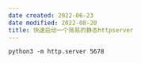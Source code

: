 ```yaml
---
date created: 2022-06-23
date modified: 2022-08-20
title: 快速启动一个简易的静态httpserver
---
```


```shell
python3 -m http.server 5678
```
